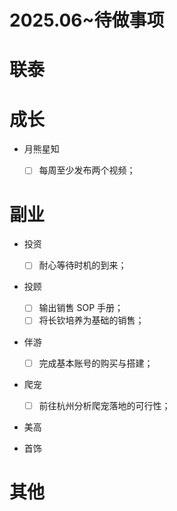 # 2025.06~待做事项

# 联泰

# 成长

- 月熊星知

  - [ ] 每周至少发布两个视频；

# 副业

- 投资

  - [ ] 耐心等待时机的到来；

- 投顾

  - [ ] 输出销售 SOP 手册；
  - [ ] 将长钦培养为基础的销售；

- 伴游

  - [ ] 完成基本账号的购买与搭建；

- 爬宠

  - [ ] 前往杭州分析爬宠落地的可行性；

- 美高

- 首饰

# 其他
